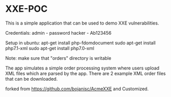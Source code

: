 # XXE-POC

This is a simple application that can be used to demo XXE vulnerabilities.

Credentials:
admin - password
hacker  - Ab123456

Setup in ubuntu:
apt-get install php-fdomdocument
sudo apt-get install php7.1-xml
sudo apt-get install php7.0-xml

Note: make sure that "orders" directory is writable

The app simulates a simple order processing system where users upload
XML files which are parsed by the app.
There are 2 example XML order files that can be downloaded.



forked from https://github.com/bojanisc/AcmeXXE and Customized.
